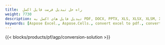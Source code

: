 ```yaml
---
title:  راه حل تبدیل فرمت فایل اکسل
weight: 7730
description: تبدیل فایل های اکسل به PDF, DOCX, PPTX, XLS, XLSX, XLSM, XLSB, 076173418, ODS, ODS, ODS, ODS, ODS, ODS, ODS, ODS, ODS, 481, JPG, BMP, PNG, SVG, TIFF, XPS, MHTML و Markdown.
keywords: [Aspose Excel., Aspose.Cells., convert excel to pdf., convert excel to json., convert txt to sql., convert csv to json., convert json to pdf., xml to excel and Convert files between various formats]
---
```

{{< blocks/products/pf/agp/conversion-solution >}} 
